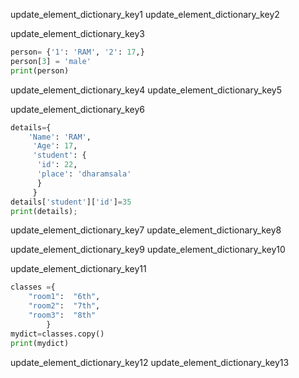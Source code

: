 update_element_dictionary_key1
update_element_dictionary_key2


update_element_dictionary_key3
```python
person= {'1': 'RAM', '2': 17,}
person[3] = 'male'
print(person)
 ```

update_element_dictionary_key4
update_element_dictionary_key5


update_element_dictionary_key6
```python
details={
    'Name': 'RAM',
     'Age': 17, 
     'student': {
      'id': 22,
      'place': 'dharamsala'
      }
     } 
details['student']['id']=35
print(details); 
 ```
        
update_element_dictionary_key7
update_element_dictionary_key8





update_element_dictionary_key9
update_element_dictionary_key10



update_element_dictionary_key11
```python
classes ={
	"room1":  "6th",
	"room2":  "7th",
	"room3":  "8th"
		}
mydict=classes.copy()
print(mydict)
 ```

update_element_dictionary_key12
update_element_dictionary_key13
